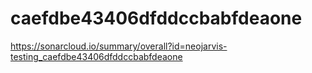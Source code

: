 # caefdbe43406dfddccbabfdeaone
https://sonarcloud.io/summary/overall?id=neojarvis-testing_caefdbe43406dfddccbabfdeaone
